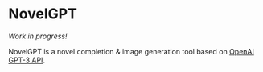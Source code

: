 # NovelGPT

*Work in progress!* 

NovelGPT is a novel completion & image generation tool based on [OpenAI GPT-3 API](https://openai.com/api/).